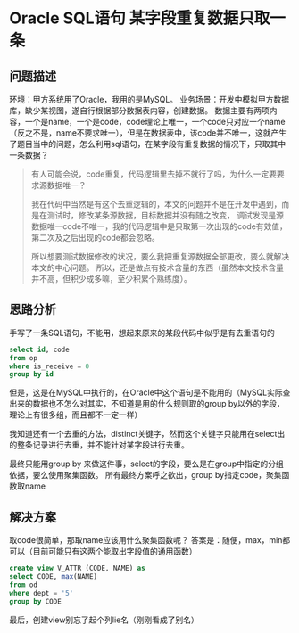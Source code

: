 # Oracle SQL语句 某字段重复数据只取一条

## 问题描述

环境：甲方系统用了Oracle，我用的是MySQL。
业务场景：开发中模拟甲方数据库，缺少某视图，遂自行根据部分数据表内容，创建数据。
数据主要有两项内容，一个是name，一个是code，code理论上唯一，一个code只对应一个name（反之不是，name不要求唯一），但是在数据表中，该code并不唯一，这就产生了题目当中的问题，怎么利用sql语句，在某字段有重复数据的情况下，只取其中一条数据？

> 有人可能会说，code重复，代码逻辑里去掉不就行了吗，为什么一定要要求源数据唯一？
>
> 我在代码中当然是有这个去重逻辑的，本文的问题并不是在开发中遇到，而是在测试时，修改某条源数据，目标数据并没有随之改变，
> 调试发现是源数据唯一code不唯一，我的代码逻辑中是只取第一次出现的code有效值，第二次及之后出现的code都会忽略。
>
> 所以想要测试数据修改的状况，要么我把重复源数据全部更改，要么就解决本文的中心问题。
> 所以，还是做点有技术含量的东西（虽然本文技术含量并不高，但积少成多嘛，至少积累个熟练度）。

## 思路分析

手写了一条SQL语句，不能用，想起来原来的某段代码中似乎是有去重语句的

```sql
select id, code
from op
where is_receive = 0
group by id
```

但是，这是在MySQL中执行的，在Oracle中这个语句是不能用的（MySQL实际查出来的数据也不怎么对其实，不知道是用的什么规则取的group
by以外的字段，理论上有很多组，而且都不一定一样）

我知道还有一个去重的方法，distinct关键字，然而这个关键字只能用在select出的整条记录进行去重，并不能针对某字段进行去重。

最终只能用group by 来做这件事，select的字段，要么是在group中指定的分组依据，要么使用聚集函数。
所有最终方案呼之欲出，group by指定code，聚集函数取name

## 解决方案

取code很简单，那取name应该用什么聚集函数呢？
答案是：随便，max，min都可以（目前可能只有这两个能取出字段值的通用函数）

```sql
create view V_ATTR (CODE, NAME) as
select CODE, max(NAME)
from od
where dept = '5'
group by CODE
```

最后，创建view别忘了起个列lie名（刚刚看成了别名）
